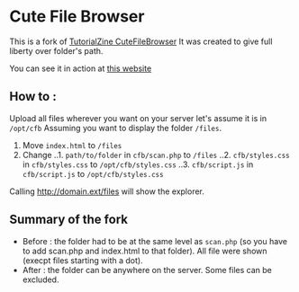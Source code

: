 # Cute File Browser

This is a fork of [TutorialZine CuteFileBrowser](http://tutorialzine.com/2014/09/cute-file-browser-jquery-ajax-php/)
It was created to give full liberty over folder's path.

You can see it in action at [this website](https://lamacs.fr/browse)

## How to :
Upload all files wherever you want on your server let's assume it is in `/opt/cfb` 
Assuming you want to display the folder `/files`.
1. Move `index.html` to `/files` 
2. Change 
..1. `path/to/folder` in `cfb/scan.php` to `/files`
..2. `cfb/styles.css` in `cfb/styles.css` to `/opt/cfb/styles.css`
..3. `cfb/script.js` in `cfb/script.js` to `/opt/cfb/styles.css`

Calling http://domain.ext/files will show the explorer.

## Summary of the fork
* Before : the folder had to be at the same level as `scan.php` (so you have to add scan.php and index.html to that folder). All file were shown (execpt files starting with a dot).
* After : the folder can be anywhere on the server. Some files can be excluded.
